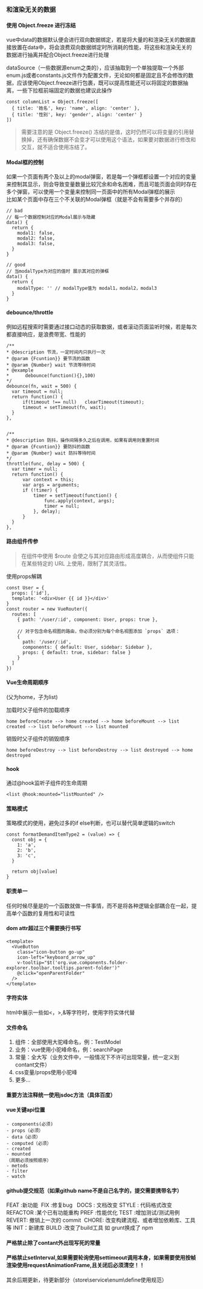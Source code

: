 ### 和渲染无关的数据
#### 使用 Object.freeze 进行冻结

vue中data的数据默认便会进行双向数据绑定，若是将大量的和渲染无关的数据直接放置在data中，将会浪费双向数据绑定时所消耗的性能，将这些和渲染无关的数据进行抽离并配合Object.freeze进行处理

dataSource（一些数据源enum之类的），应该抽取到一个单独提取一个外部enum.js或者constants.js文件作为配置文件，无论如何都是固定且不会修改的数据，应该使用Object.freeze进行包裹，既可以提高性能还可以将固定的数据抽离，一些下拉框前端固定的数据也建议此操作

```
const columnList = Object.freeze([
  { title: '姓名', key: 'name', align: 'center' },
  { title: '性别', key: 'gender', align: 'center' }
])
```
> 需要注意的是 Object.freeze() 冻结的是值，这时仍然可以将变量的引用替换掉，还有确保数据不会变才可以使用这个语法，如果要对数据进行修改和交互，就不适合使用冻结了。

#### Modal框的控制

如果一个页面有两个及以上的modal弹窗，若是每一个弹框都设置一个对应的变量来控制其显示，则会导致变量数量比较冗余和命名困难，而且可能页面会同时存在多个弹窗，可以使用一个变量来控制同一页面中的所有Modal弹框的展示  
比如某个页面中存在三个不关联的Modal弹框（就是不会有需要多个并存的）
```
// bad
// 每一个数据控制对应的Modal展示与隐藏
data() {
  return {
    modal1: false,
    modal2: false,
    modal3: false,
  }
}

// good
// 当modalType为对应的值时 展示其对应的弹框
data() {
  return {
    modalType: '' // modalType值为 modal1，modal2，modal3
  }
}
```
#### debounce/throttle
例如远程搜索时需要通过接口动态的获取数据，或者滚动页面监听时候，若是每次都直接响应，是浪费带宽、性能的

```
/**
* @description 节流，一定时间内只执行一次
* @param {Fcuntion}} 要节流的函数
* @param {Number} wait 节流等待时间
* @example 
*      debounce(function(){},100)
*/
debounce(fn, wait = 500) {
  var timeout = null;    
  return function() {        
      if(timeout !== null)   clearTimeout(timeout);        
      timeout = setTimeout(fn, wait);    
  }
},


/**
* @description 防抖，操作间隔多久之后在调用，如果有调用则重置时间
* @param {Fcuntion}} 要防抖的函数
* @param {Number} wait 防抖等待时间
*/
throttle(func, delay = 500) {
  var timer = null;            
  return function() {                
      var context = this;               
      var args = arguments;                
      if (!timer) {                    
          timer = setTimeout(function() {                        
              func.apply(context, args);                        
              timer = null;                    
          }, delay);                
      }            
  }        
},
```
#### 路由组件传参
> 在组件中使用 $route 会使之与其对应路由形成高度耦合，从而使组件只能在某些特定的 URL 上使用，限制了其灵活性。  

使用props解耦
```
const User = {
  props: ['id'],
  template: '<div>User {{ id }}</div>'
}
const router = new VueRouter({
  routes: [
    { path: '/user/:id', component: User, props: true },

    // 对于包含命名视图的路由，你必须分别为每个命名视图添加 `props` 选项：
    {
      path: '/user/:id',
      components: { default: User, sidebar: Sidebar },
      props: { default: true, sidebar: false }
    }
  ]
})
```
#### Vue生命周期顺序
(父为home，子为list)

加载时父子组件的加载顺序

```
home beforeCreate --> home created --> home beforeMount --> list created --> list beforeMount --> list mounted
```

销毁时父子组件的销毁顺序

```
home beforeDestroy --> list beforeDestroy --> list destroyed --> home destroyed

```

#### hook

通过@hook监听子组件的生命周期

```
<list @hook:mounted="listMounted" />
```

#### 策略模式

策略模式的使用，避免过多的if else判断，也可以替代简单逻辑的switch

```
const formatDemandItemType2 = (value) => {
  const obj = {
    1: 'a',
    2: 'b',
    3: 'c',
  }
  
  return obj[value]
}
```
#### 职责单一
任何时候尽量是的一个函数就做一件事情，而不是将各种逻辑全部耦合在一起，提高单个函数的复用性和可读性


#### dom attr超过三个需要换行书写

```
<template>
  <VueButton
    class="icon-button go-up"
    icon-left="keyboard_arrow_up"
    v-tooltip="$t('org.vue.components.folder-explorer.toolbar.tooltips.parent-folder')"
    @click="openParentFolder"
  />
</template>
```

#### 字符实体
html中展示一些如<，>,&等字符时，使用字符实体代替

#### 文件命名
1. 组件：全部使用大驼峰命名，例：TestModel
2. 业务：vue使用小驼峰命名，例：searchPage
3. 常量：全大写（业务文件中，一般情况下不许可出现常量，统一定义到contant文件）
4. css变量/props使用小驼峰
4. 更多...

#### 重要方法注释统一使用jsdoc方法（具体百度）
#### vue关键api位置
```
- components(必须)
- props（必须）
- data（必须）
- computed（必须）
- created
- mounted
（周期必须按照顺序）
- metods
- filter
- watch
```
#### github提交规范（如果github name不是自己名字的，提交需要携带名字）
FEAT :新功能 
FIX :修复bug  
DOCS : 文档改变
STYLE : 代码格式改变
REFACTOR :某个已有功能重构
PREF :性能优化
TEST :增加测试/测试用例
REVERT: 撤销上一次的 commit 
CHORE: 改变构建流程、或者增加依赖库、工具等
INIT：新建库
BUILD :改变了build工具 如 grunt换成了 npm
#### 严格禁止除了contant外出现写死的常量
#### 严格禁止setInterval,如果需要轮询使用settimeout调用本身，如果需要使用按帧渲染使用requestAnimationFrame,且关闭后必须清空！！

其余后期更新，待更新部分（store\service\enum\define使用规范）
